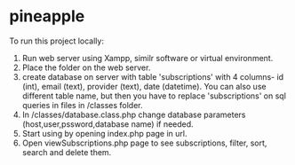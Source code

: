 # pineapple

To run this project locally:
1) Run web server using Xampp, similr software or virtual environment.
2) Place the folder on the web server.
3) create database on server with table 'subscriptions' with 4 columns- id (int), email (text), provider (text), date (datetime).
You can also use different table name, but then you have to replace 'subscriptions' on sql queries in files in /classes folder.
4) In /classes/database.class.php change database parameters (host,user,pssword,database name) if needed.
5) Start using by opening index.php page in url.
6) Open viewSubscriptions.php page to see subscriptions, filter, sort, search and delete them.
